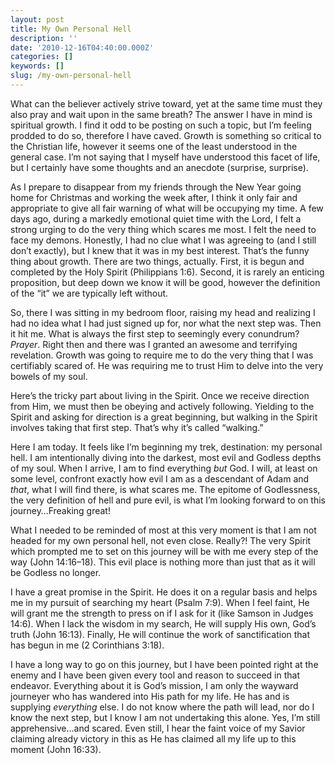 ```yaml
---
layout: post
title: My Own Personal Hell
description: ''
date: '2010-12-16T04:40:00.000Z'
categories: []
keywords: []
slug: /my-own-personal-hell
---
```


What can the believer actively strive toward, yet at the same time must they also pray and wait upon in the same breath? The answer I have in mind is spiritual growth. I find it odd to be posting on such a topic, but I’m feeling prodded to do so, therefore I have caved. Growth is something so critical to the Christian life, however it seems one of the least understood in the general case. I’m not saying that I myself have understood this facet of life, but I certainly have some thoughts and an anecdote (surprise, surprise).

As I prepare to disappear from my friends through the New Year going home for Christmas and working the week after, I think it only fair and appropriate to give all fair warning of what will be occupying my time. A few days ago, during a markedly emotional quiet time with the Lord, I felt a strong urging to do the very thing which scares me most. I felt the need to face my demons. Honestly, I had no clue what I was agreeing to (and I still don’t exactly), but I knew that it was in my best interest. That’s the funny thing about growth. There are two things, actually. First, it is begun and completed by the Holy Spirit (Philippians 1:6). Second, it is rarely an enticing proposition, but deep down we know it will be good, however the definition of the “it” we are typically left without.

So, there I was sitting in my bedroom floor, raising my head and realizing I had no idea what I had just signed up for, nor what the next step was. Then it hit me. What is always the first step to seemingly every conundrum? _Prayer_. Right then and there was I granted an awesome and terrifying revelation. Growth was going to require me to do the very thing that I was certifiably scared of. He was requiring me to trust Him to delve into the very bowels of my soul.

Here’s the tricky part about living in the Spirit. Once we receive direction from Him, we must then be obeying and actively following. Yielding to the Spirit and asking for direction is a great beginning, but walking in the Spirit involves taking that first step. That’s why it’s called “walking.”

Here I am today. It feels like I’m beginning my trek, destination: my personal hell. I am intentionally diving into the darkest, most evil and Godless depths of my soul. When I arrive, I am to find everything _but_ God. I will, at least on some level, confront exactly how evil I am as a descendant of Adam and _that_, what I will find there, is what scares me. The epitome of Godlessness, the very definition of hell and pure evil, is what I’m looking forward to on this journey…Freaking great!

What I needed to be reminded of most at this very moment is that I am not headed for my own personal hell, not even close. Really?! The very Spirit which prompted me to set on this journey will be with me every step of the way (John 14:16–18). This evil place is nothing more than just that as it will be Godless no longer.

I have a great promise in the Spirit. He does it on a regular basis and helps me in my pursuit of searching my heart (Psalm 7:9). When I feel faint, He will grant me the strength to press on if I ask for it (like Samson in Judges 14:6). When I lack the wisdom in my search, He will supply His own, God’s truth (John 16:13). Finally, He will continue the work of sanctification that has begun in me (2 Corinthians 3:18).

I have a long way to go on this journey, but I have been pointed right at the enemy and I have been given every tool and reason to succeed in that endeavor. Everything about it is God’s mission, I am only the wayward journeyer who has wandered into His path for my life. He has and is supplying _everything_ else. I do not know where the path will lead, nor do I know the next step, but I know I am not undertaking this alone. Yes, I’m still apprehensive…and scared. Even still, I hear the faint voice of my Savior claiming already victory in this as He has claimed all my life up to this moment (John 16:33).